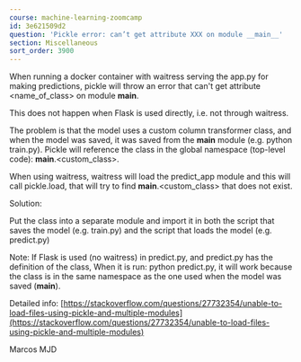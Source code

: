 ```yaml
---
course: machine-learning-zoomcamp
id: 3e621509d2
question: 'Pickle error: can’t get attribute XXX on module __main__'
section: Miscellaneous
sort_order: 3900
---
```


When running a docker container with waitress serving the app.py for making predictions, pickle will throw an error that can't get attribute <name_of_class> on module __main__.

This does not happen when Flask is used directly, i.e. not through waitress.

The problem is that the model uses a custom column transformer class, and when the model was saved, it was saved from the __main__ module (e.g. python train.py). Pickle will reference the class in the global namespace (top-level code): __main__.<custom_class>.

When using waitress, waitress will load the predict_app module and this will call pickle.load, that will try to find __main__.<custom_class> that does not exist.

Solution:

Put the class into a separate module and import it in both the script that saves the model (e.g. train.py) and the script that loads the model (e.g. predict.py)

Note: If Flask is used (no waitress) in predict.py, and predict.py has the definition of the class, When  it is run: python predict.py, it will work because the class is in the same namespace as the one used when the model was saved (__main__).

Detailed info: [https://stackoverflow.com/questions/27732354/unable-to-load-files-using-pickle-and-multiple-modules](https://stackoverflow.com/questions/27732354/unable-to-load-files-using-pickle-and-multiple-modules)

Marcos MJD

